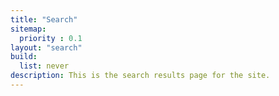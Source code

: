 ```yaml
---
title: "Search"
sitemap:
  priority : 0.1
layout: "search"
build:
  list: never
description: This is the search results page for the site.
---
```

